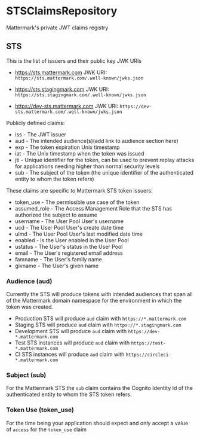 # STSClaimsRepository
Mattermark's private JWT claims registry

## STS

This is the list of issuers and their public key JWK URIs

* https://sts.mattermark.com
JWK URI: `https://sts.mattermark.com/.well-known/jwks.json`

* https://sts.stagingmark.com
JWK URI: `https://sts.stagingmark.com/.well-known/jwks.json`

* https://dev-sts.mattermark.com
JWK URI: `https://dev-sts.mattermark.com/.well-known/jwks.json`

Publicly defined claims:
* iss - The JWT issuer
* aud - The intended audience(s)(add link to audience section here)
* exp - The token expiration Unix timestamp
* iat - The Unix timestamp when the token was issued
* jti - Unique identifier for the token, can be used to prevent replay attacks for applications needing higher than
normal security levels
* sub - The subject of the token (the unique identifier of the authenticated entity to whom the token refers)


These claims are specific to Mattermark STS token issuers:

* token_use - The permissible use case of the token
* assumed_role - The Access Management Role that the STS has authorized the subject to assume 
* username - The User Pool User's username
* ucd - The User Pool User's create date time
* ulmd - The User Pool User's last modified date time
* enabled - Is the User enabled in the User Pool
* ustatus - The User's status in the User Pool
* email - The User's registered email address
* famname - The User's family name
* givname - The User's given name

### Audience (aud)

Currently the STS will produce tokens with intended audiences that span all of the Mattermark domain namespace
for the environment in which the token was created.

* Production STS will produce `aud` claim with `https://*.mattermark.com`
* Staging STS will produce `aud` claim with `https://*.stagingmark.com`
* Development STS will produce `aud` claim with `https://dev-*.mattermark.com`
* Test STS instances will produce `aud` claim with `https://test-*.mattermark.com`
* CI STS instances will produce `aud` claim with `https://circleci-*.mattermark.com`

### Subject (sub)

For the Mattermark STS the `sub` claim contains the Cognito Identity Id of the authenticated entity to whom the 
STS token refers.

### Token Use (token_use)

For the time being your application should expect and only accept a value of `access` for the `token_use` claim